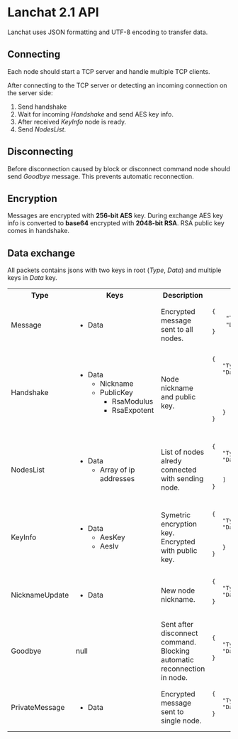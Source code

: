 ﻿# Lanchat 2.1 API

Lanchat uses JSON formatting and UTF-8 encoding to transfer data.

## Connecting

Each node should start a TCP server and handle multiple TCP clients.

After connecting to the TCP server or detecting an incoming connection on the server side:
1. Send handshake
2. Wait for incoming *Handshake* and send AES key info.
3. After received *KeyInfo* node is ready.
3. Send *NodesList*.

## Disconnecting

Before disconnection caused by block or disconnect command node should send *Goodbye* message.
This prevents automatic reconnection.

## Encryption

Messages are encrypted with **256-bit AES** key. 
During exchange AES key info is converted to **base64** encrypted with **2048-bit RSA**. 
RSA public key comes in handshake.

## Data exchange

All packets contains jsons with two keys in root (*Type*, *Data*) and multiple keys in *Data* key.

<table>
    <tr>
        <th>
            Type
        </th>
        <th>
            Keys
        </th>
        <th>
            Description
        </th>
        <th>
            Example
        </th>
    </tr>
    <tr>
        <td>
            Message
        </td>
        <td>
            <ul>
                <li>Data</li>
            </ul>
        </td>
        <td>
            Encrypted message sent to all nodes.
        </td>
        <td>
            <pre lang="json">
{
    "Type":"Message",
    "Data":"559iuSOtpMZZLrmmMTXp9w=="
}
            </pre>
        </td>
    </tr>
    <tr>
        <td>
            Handshake
        </td>
        <td>
            <ul>
                <li>
                    Data
                    <ul>
                        <li>Nickname</li>
                        <li>
                            PublicKey
                            <ul>
                                <li>RsaModulus</li>
                                <li>RsaExpotent</li>
                            </ul>
                        </li>
                    </ul>
                </li>
            </ul>
        </td>
        <td>
            Node nickname and public key.
        </td>
        <td>
            <pre lang="json">
{
   "Type":"Handshake",
   "Data":{
      "Nickname":"test",
      "PublicKey":{
         "RsaModulus":"very long string",
         "RsaExponent":"AQAB"
      }
   }
}
            </pre>
        </td>
    </tr>
    <tr>
        <td>
            NodesList
        </td>
        <td>
            <ul>
                <li>
                    Data
                    <ul>
                        <li>Array of ip addresses</li>
                    </ul>
                </li>
            </ul>
        </td>
        <td>
            List of nodes alredy connected with sending node.
        </td>
        <td>
            <pre lang="json">
{
   "Type":"NodesList",
   "Data":[
      "192.168.18.1",
      "192.168.18.1"
   ]
}
            </pre>
        </td>
    </tr>
    <tr>
        <td>
            KeyInfo
        </td>
        <td>
            <ul>
                <li>Data
                    <ul>
                        <li>AesKey</li>
                        <li>AesIv</li>
                    </ul>
                </li>
            </ul>
        </td>
        <td>
            Symetric encryption key. Encrypted with public key.
        </td>
        <td>
            <pre lang="json">
{
   "Type":"KeyInfo",
   "Data":{
      "AesKey":"very long string",
      "AesIv":"very long string"
   }
}
            </pre>
        </td>
    </tr>
    <tr>
        <td>
            NicknameUpdate
        </td>
        <td>
            <ul>
                <li>Data</li>
            </ul>
        </td>
        <td>
            New node nickname.
        </td>
        <td>
            <pre lang="json">
{
   "Type":"NicknameUpdate",
   "Data":"test"
}
            </pre>
        </td>
    </tr>
    <tr>
        <td>
            Goodbye
        </td>
        <td>
            null
        </td>
        <td>
            Sent after disconnect command. Blocking automatic reconnection in node.
        </td>
        <td>
            <pre lang="json">
{
   "Type":"Goodbye",
   "Data":null
}
            </pre>
        </td>
    </tr>
    <tr>
        <td>
            PrivateMessage
        </td>
        <td>
            <ul>
                <li>Data</li>
            </ul>
        </td>
        <td>
            Encrypted message sent to single node.
        </td>
        <td>
            <pre lang="json">
{
   "Type":"PrivateMessage",
   "Data":"scRzgudmk4I30rU9h\u002BNFyQ=="
}
            </pre>
        </td>
    </tr>
</table>